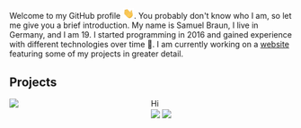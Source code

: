 Welcome to my GitHub profile <img src="https://raw.githubusercontent.com/MindLabor/MindLabor/master/wave.gif" width="20px">. You probably don't know who I am, so let me give you a brief introduction. My name is Samuel Braun, I live in Germany, and I am 19. I started programming in 2016 and gained experience with different technologies over time 🧰. I am currently working on a <a href="https://mindlabor.dev">website</a> featuring some of my projects in greater detail. 


## Projects

<div style="display: flex;">
  <img align="center" style="flex: 1;" src="https://github-readme-stats.vercel.app/api/pin/?username=MindLabor&repo=Skadi" />
  <div style="flex: 1;">Hi<div>
</div>






<a>
  <img align="center" src="https://github-readme-stats.vercel.app/api/top-langs/?username=MindLabor&hide=TSQL&layout=compact" />
</a>
<a>
  <img align="center" src="https://github-readme-stats.vercel.app/api?username=MindLabor&hide=contribs,prs&count_private=true&show_icons=true" />
</a>
